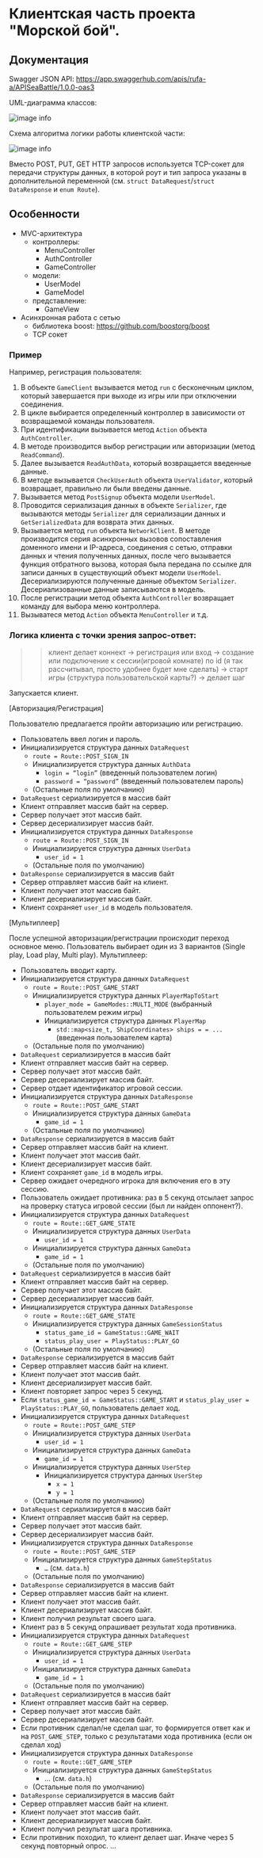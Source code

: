 # Клиентская часть проекта "Морской бой".

## Документация
Swagger JSON API: https://app.swaggerhub.com/apis/rufa-a/APISeaBattle/1.0.0-oas3

UML-диаграмма классов: 

![image info](docs/client-uml.png)

Схема алгоритма логики работы клиентской части:

![image info](docs/ClientAlg.png)

Вместо POST, PUT, GET HTTP запросов используется TCP-сокет для передачи структуры данных, в которой роут и тип запроса указаны в дополнительной переменной (см. `struct DataRequest`/`struct DataResponse` и `enum Route`).

## Особенности
  - MVC-архитектура 
      - контроллеры: 
        - MenuController
        - AuthController
        - GameController
      - модели:
        - UserModel
        - GameModel
      - представление:
        - GameView
  - Асинхронная работа с сетью
      - библиотека boost: https://github.com/boostorg/boost
      - TCP сокет
      
### Пример      
Например, регистрация пользователя:
  
   1. В объекте `GameClient` вызывается метод `run` с бесконечным циклом, который завершается при выходе из игры или при отключении соединения.
   2. В цикле выбирается определенный контроллер в зависимости от возвращаемой команды пользователя. 
   3. При идентификации вызывается метод `Action` объекта `AuthController`. 
   4. В методе производится выбор регистрации или авторизации (метод `ReadCommand`). 
   5. Далее вызывается `ReadAuthData`, который возвращается введенные данные. 
   6. В методе вызывается `CheckUserAuth` объекта `UserValidator`, который возвращает, правильно ли были введены данные.
   7. Вызывается метод `PostSignup` объекта модели `UserModel`. 
   8. Проводится сериализация данных в объекте `Serializer`, где вызываются методы `Serializer` для сериализации данных и `GetSerializedData` для возврата этих данных.
   9. Вызывается метод `run` объекта `NetworkClient`. В методе производится серия асинхронных вызовов сопоставления доменного имени и IP-адреса, соединения с сетью, отправки данных и чтения полученных данных, после чего вызывается функция отбратного вызова, которая была передана по ссылке для записи данных в существующий объект модели `UserModel`. Десериализируются полученные данные объектом `Serializer`. Десериализованные данные записываются в модель.
   10. После регистрации метод объекта `AuthController` возвращает команду для выбора меню контроллера.
   11. Вызыватеся метод `Action` объекта `MenuController` и т.д.
   
 ### Логика клиента с точки зрения запрос-ответ:
 
 >> клиент делает коннект -> регистрация или вход -> создание или подключение к сессии(игровой комнате) по id (я так рассчитывал, просто удобнее будет мне сделать) -> старт игры (структура пользовательской карты?)  -> делает шаг
 
 Запускается клиент.
 
 [Авторизация/Регистрация]
 
 Пользователю предлагается пройти авторизацию или регистрацию.
 - Пользователь ввел логин и пароль.
 - Инициализируется структура данных `DataRequest`
     - `route = Route::POST_SIGN_IN`
     - Инициализируется структура данных `AuthData`
         - `login = “login”` (введенный пользователем логин)
         - `password = “password”` (введенный пользователем пароль)
     - (Остальные поля по умолчанию)
 - `DataRequest` сериализируется в массив байт
 - Клиент отправляет массив байт на сервер.
 - Сервер получает этот массив байт.
 - Сервер десериализирует массив байт.
 - Инициализируется структура данных `DataResponse`
     - `route = Route::POST_SIGN_IN`
     - Инициализируется структура данных `UserData`
         - `user_id = 1` 
     - (Остальные поля по умолчанию)
 - `DataResponse` сериализируется в массив байт
 - Сервер отправляет массив байт на клиент.
 - Клиент получает этот массив байт.
 - Клиент десериализирует массив байт.
 - Клиент сохраняет `user_id` в модель пользователя.
 
 [Мультиплеер]
 
 После успешной авторизации/регистрации происходит переход основное меню.
 Пользователь выбирает один из 3 вариантов (Single play, Load play, Multi play).
 Мультиплеер:
 - Пользователь вводит карту.
 - Инициализируется структура данных `DataRequest`
     - `route = Route::POST_GAME_START`
     - Инициализируется структура данных `PlayerMapToStart`
         - `player_mode = GameModes::MULTI_MODE` (выбранный пользователем режим игры)
         - Инициализируется структура данных `PlayerMap`
             - `std::map<size_t, ShipCoordinates> ships = = ...` (введенная пользователем карта)
     - (Остальные поля по умолчанию)
 - `DataRequest` сериализируется в массив байт
 - Клиент отправляет массив байт на сервер.
 - Сервер получает этот массив байт.
 - Сервер десериализирует массив байт.
 - Сервер отдает идентификатор игровой сессии.
 - Инициализируется структура данных `DataResponse`
     - `route = Route::POST_GAME_START`
     - Инициализируется структура данных `GameData`
         - `game_id = 1` 
     - (Остальные поля по умолчанию)
 - `DataResponse` сериализируется в массив байт
 - Сервер отправляет массив байт на клиент.
 - Клиент получает этот массив байт.
 - Клиент десериализирует массив байт.
 - Клиент сохраняет `game_id` в модель игры.
 - Сервер ожидает очередного игрока для включения его в эту сессию.
 - Пользователь ожидает противника: раз в 5 секунд отсылает запрос на проверку статуса игровой сессии (был ли найден оппонент?).
 - Инициализируется структура данных `DataRequest`
     - `route = Route::GET_GAME_STATE`
     - Инициализируется структура данных `UserData`
         - `user_id = 1` 
     - Инициализируется структура данных `GameData`
         - `game_id = 1`
     - (Остальные поля по умолчанию)
 - `DataRequest` сериализируется в массив байт
 - Клиент отправляет массив байт на сервер.
 - Сервер получает этот массив байт.
 - Сервер десериализирует массив байт.
 - Инициализируется структура данных `DataResponse`
     - `route = Route::GET_GAME_STATE`
     - Инициализируется структура данных `GameSessionStatus`
         - `status_game_id = GameStatus::GAME_WAIT`
         - `status_play_user = PlayStatus::PLAY_GO`
     - (Остальные поля по умолчанию)
 - `DataResponse` сериализируется в массив байт
 - Сервер отправляет массив байт на клиент.
 - Клиент получает этот массив байт.
 - Клиент десериализирует массив байт.
 - Клиент повторяет запрос через 5 секунд.
 - Если `status_game_id = GameStatus::GAME_START` и `status_play_user = PlayStatus::PLAY_GO`, пользователь делает ход.
 - Инициализируется структура данных `DataRequest`
     - `route = Route::POST_GAME_STEP`
     - Инициализируется структура данных `UserData`
         - `user_id = 1` 
     - Инициализируется структура данных `GameData`
         - `game_id = 1`
     - Инициализируется структура данных `UserStep`
         - Инициализируется структура данных `UserStep`
             - `x = 1`
             - `y = 1`
     - (Остальные поля по умолчанию)
 - `DataRequest` сериализируется в массив байт
 - Клиент отправляет массив байт на сервер.
 - Сервер получает этот массив байт.
 - Сервер десериализирует массив байт.
 - Инициализируется структура данных `DataResponse`
     - `route = Route::POST_GAME_STEP`
     - Инициализируется структура данных `GameStepStatus`
         - `…` (см. `data.h`)
     - (Остальные поля по умолчанию)
 - `DataResponse` сериализируется в массив байт
 - Сервер отправляет массив байт на клиент.
 - Клиент получает этот массив байт.
 - Клиент десериализирует массив байт.
 - Клиент получил результат своего шага.
 - Клиент раз в 5 секунд опрашивает результат хода противника.
 - Инициализируется структура данных `DataRequest`
     - `route = Route::GET_GAME_STEP`
     - Инициализируется структура данных `UserData`
         - `user_id = 1`
     - Инициализируется структура данных `GameData`
         - `game_id = 1`
     - (Остальные поля по умолчанию)
 - `DataRequest` сериализируется в массив байт
 - Клиент отправляет массив байт на сервер.
 - Сервер получает этот массив байт.
 - Сервер десериализирует массив байт.
 - Если противник сделал/не сделал шаг, то формируется ответ как и на `POST_GAME_STEP`, только с результатами хода противника (если он сделал ход)
 - Инициализируется структура данных `DataResponse`
     - `route = Route::GET_GAME_STEP`
     - Инициализируется структура данных `GameStepStatus`
         - … (см. `data.h`)
     - (Остальные поля по умолчанию)
 - `DataResponse` сериализируется в массив байт
 - Сервер отправляет массив байт на клиент.
 - Клиент получает этот массив байт.
 - Клиент десериализирует массив байт.
 - Клиент получил результат шага противника.
 - Если противник походил, то клиент делает шаг. Иначе через 5 секунд повторный опрос.
 ...
 
